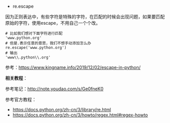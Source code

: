 - re.escape

因为正则表达中，有些字符是特殊的字符，在匹配的时候会出现问题，如果要匹配原始的字符，使用escape，不用自己一个个改。

```
# 比如我们想对下面字符进行匹配
'www.python.org'
# 但是.表示任意的意思，我们不想手动添加怎么办
re.escape('www.python.org')
# 输出
'www\\.python\\.org'

```

参考：https://www.kingname.info/2019/12/02/escape-in-python/

**相关教程**：

参考笔记：http://note.youdao.com/s/Ge0fneK0

参考官方教程：

- https://docs.python.org/zh-cn/3/library/re.html
- https://docs.python.org/zh-cn/3/howto/regex.html#regex-howto